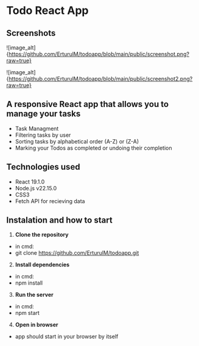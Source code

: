 # Todo React App

## Screenshots

![image_alt]{https://github.com/ErturulM/todoapp/blob/main/public/screenshot.png?raw=true}


![image_alt]{https://github.com/ErturulM/todoapp/blob/main/public/screenshot2.png?raw=true}

## A responsive React app that allows you to manage your tasks
- Task Managment
- Filtering tasks by user
- Sorting tasks by alphabetical order (A-Z) or (Z-A)
- Marking your Todos as completed or undoing their completion

## Technologies used
- React 19.1.0
- Node.js v22.15.0
- CSS3
- Fetch API for recieving data

## Instalation and how to start
1. **Clone the repository**
 - in cmd:
 - git clone https://github.com/ErturulM/todoapp.git
2. **Install dependencies**
- in cmd:
- npm install
3. **Run the server**
- in cmd:
- npm start
4. **Open in browser**
- app should start in your browser by itself
